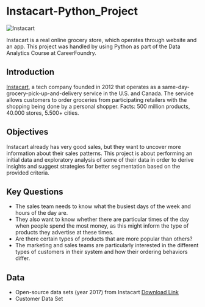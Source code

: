 # Instacart-Python_Project

![Instacart](https://www.bing.com/images/search?view=detailV2&ccid=KhkH%2b7bL&id=B54CAF47FF302BDCAD58783AA5219A9C65D5F3C8&thid=OIP.KhkH-7bLKvvzWYh4XHmDvQHaBn&mediaurl=https%3a%2f%2flogos-download.com%2fwp-content%2fuploads%2f2016%2f10%2fInstacart_logo.png&cdnurl=https%3a%2f%2fth.bing.com%2fth%2fid%2fR.2a1907fbb6cb2afbf35988785c7983bd%3frik%3dyPPVZZyaIaU6eA%26pid%3dImgRaw%26r%3d0&exph=1100&expw=5050&q=Instacart+Logo+PNG&simid=608006415849039548&FORM=IRPRST&ck=D2297140617CE6744A5C7199D20CD7EA&selectedIndex=0&idpp=overlayview&ajaxhist=0&ajaxserp=0)

Instacart is a real online grocery store, which operates through website and an app. 
This project was handled by using Python as part of the Data Analytics Course at CareerFoundry.

## Introduction 

[Instacart](www.instacart.com), a tech company founded in 2012 that operates as a same-day-grocery-pick-up-and-delivery service in the U.S. and Canada.
The service allows customers to order groceries from participating retailers with the shopping being done by a personal shopper.
Facts: 500 million products, 40.000 stores, 5.500+ cities.


## Objectives

Instacart already has very good sales, but they want to uncover more
information about their sales patterns. This project is about performing an initial data and exploratory
analysis of some of their data in order to derive insights and suggest strategies for better
segmentation based on the provided criteria.

## Key Questions

- The sales team needs to know what the busiest days of the week and hours of the day are.
- They also want to know whether there are particular times of the day when people spend
  the most money, as this might inform the type of products they advertise at these times.
- Are there certain types of products that are more popular than others?
- The marketing and sales teams are particularly interested in the different types of
  customers in their system and how their ordering behaviors differ.
  
## Data

- Open-source data sets (year 2017) from Instacart [Download Link](https://www.instacart.com/datasets/grocery-shopping-2017)
- Customer Data Set
  

